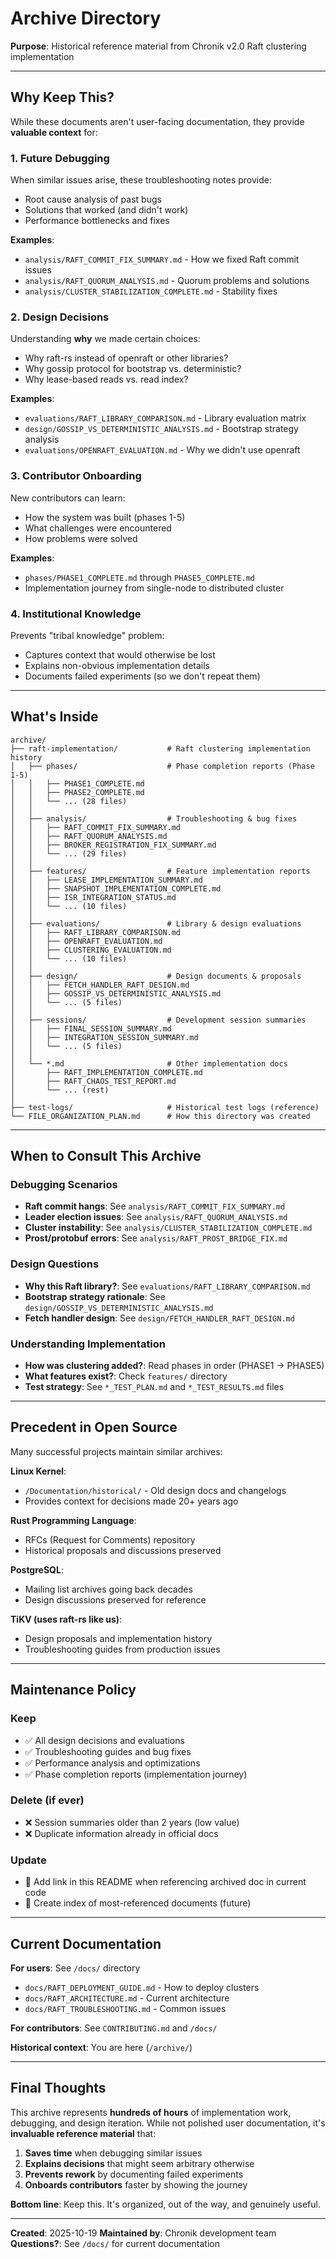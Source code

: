 # Archive Directory

**Purpose**: Historical reference material from Chronik v2.0 Raft clustering implementation

---

## Why Keep This?

While these documents aren't user-facing documentation, they provide **valuable context** for:

### 1. Future Debugging
When similar issues arise, these troubleshooting notes provide:
- Root cause analysis of past bugs
- Solutions that worked (and didn't work)
- Performance bottlenecks and fixes

**Examples**:
- `analysis/RAFT_COMMIT_FIX_SUMMARY.md` - How we fixed Raft commit issues
- `analysis/RAFT_QUORUM_ANALYSIS.md` - Quorum problems and solutions
- `analysis/CLUSTER_STABILIZATION_COMPLETE.md` - Stability fixes

### 2. Design Decisions
Understanding **why** we made certain choices:
- Why raft-rs instead of openraft or other libraries?
- Why gossip protocol for bootstrap vs. deterministic?
- Why lease-based reads vs. read index?

**Examples**:
- `evaluations/RAFT_LIBRARY_COMPARISON.md` - Library evaluation matrix
- `design/GOSSIP_VS_DETERMINISTIC_ANALYSIS.md` - Bootstrap strategy analysis
- `evaluations/OPENRAFT_EVALUATION.md` - Why we didn't use openraft

### 3. Contributor Onboarding
New contributors can learn:
- How the system was built (phases 1-5)
- What challenges were encountered
- How problems were solved

**Examples**:
- `phases/PHASE1_COMPLETE.md` through `PHASE5_COMPLETE.md`
- Implementation journey from single-node to distributed cluster

### 4. Institutional Knowledge
Prevents "tribal knowledge" problem:
- Captures context that would otherwise be lost
- Explains non-obvious implementation details
- Documents failed experiments (so we don't repeat them)

---

## What's Inside

```
archive/
├── raft-implementation/           # Raft clustering implementation history
│   ├── phases/                    # Phase completion reports (Phase 1-5)
│   │   ├── PHASE1_COMPLETE.md
│   │   ├── PHASE2_COMPLETE.md
│   │   └── ... (28 files)
│   │
│   ├── analysis/                  # Troubleshooting & bug fixes
│   │   ├── RAFT_COMMIT_FIX_SUMMARY.md
│   │   ├── RAFT_QUORUM_ANALYSIS.md
│   │   ├── BROKER_REGISTRATION_FIX_SUMMARY.md
│   │   └── ... (29 files)
│   │
│   ├── features/                  # Feature implementation reports
│   │   ├── LEASE_IMPLEMENTATION_SUMMARY.md
│   │   ├── SNAPSHOT_IMPLEMENTATION_COMPLETE.md
│   │   ├── ISR_INTEGRATION_STATUS.md
│   │   └── ... (10 files)
│   │
│   ├── evaluations/               # Library & design evaluations
│   │   ├── RAFT_LIBRARY_COMPARISON.md
│   │   ├── OPENRAFT_EVALUATION.md
│   │   ├── CLUSTERING_EVALUATION.md
│   │   └── ... (10 files)
│   │
│   ├── design/                    # Design documents & proposals
│   │   ├── FETCH_HANDLER_RAFT_DESIGN.md
│   │   ├── GOSSIP_VS_DETERMINISTIC_ANALYSIS.md
│   │   └── ... (5 files)
│   │
│   ├── sessions/                  # Development session summaries
│   │   ├── FINAL_SESSION_SUMMARY.md
│   │   ├── INTEGRATION_SESSION_SUMMARY.md
│   │   └── ... (5 files)
│   │
│   └── *.md                       # Other implementation docs
│       ├── RAFT_IMPLEMENTATION_COMPLETE.md
│       ├── RAFT_CHAOS_TEST_REPORT.md
│       └── ... (rest)
│
├── test-logs/                     # Historical test logs (reference)
└── FILE_ORGANIZATION_PLAN.md      # How this directory was created
```

---

## When to Consult This Archive

### Debugging Scenarios
- **Raft commit hangs**: See `analysis/RAFT_COMMIT_FIX_SUMMARY.md`
- **Leader election issues**: See `analysis/RAFT_QUORUM_ANALYSIS.md`
- **Cluster instability**: See `analysis/CLUSTER_STABILIZATION_COMPLETE.md`
- **Prost/protobuf errors**: See `analysis/RAFT_PROST_BRIDGE_FIX.md`

### Design Questions
- **Why this Raft library?**: See `evaluations/RAFT_LIBRARY_COMPARISON.md`
- **Bootstrap strategy rationale**: See `design/GOSSIP_VS_DETERMINISTIC_ANALYSIS.md`
- **Fetch handler design**: See `design/FETCH_HANDLER_RAFT_DESIGN.md`

### Understanding Implementation
- **How was clustering added?**: Read phases in order (PHASE1 → PHASE5)
- **What features exist?**: Check `features/` directory
- **Test strategy**: See `*_TEST_PLAN.md` and `*_TEST_RESULTS.md` files

---

## Precedent in Open Source

Many successful projects maintain similar archives:

**Linux Kernel**:
- `/Documentation/historical/` - Old design docs and changelogs
- Provides context for decisions made 20+ years ago

**Rust Programming Language**:
- RFCs (Request for Comments) repository
- Historical proposals and discussions preserved

**PostgreSQL**:
- Mailing list archives going back decades
- Design discussions preserved for reference

**TiKV (uses raft-rs like us)**:
- Design proposals and implementation history
- Troubleshooting guides from production issues

---

## Maintenance Policy

### Keep
- ✅ All design decisions and evaluations
- ✅ Troubleshooting guides and bug fixes
- ✅ Performance analysis and optimizations
- ✅ Phase completion reports (implementation journey)

### Delete (if ever)
- ❌ Session summaries older than 2 years (low value)
- ❌ Duplicate information already in official docs

### Update
- 🔄 Add link in this README when referencing archived doc in current code
- 🔄 Create index of most-referenced documents (future)

---

## Current Documentation

**For users**: See `/docs/` directory
- `docs/RAFT_DEPLOYMENT_GUIDE.md` - How to deploy clusters
- `docs/RAFT_ARCHITECTURE.md` - Current architecture
- `docs/RAFT_TROUBLESHOOTING.md` - Common issues

**For contributors**: See `CONTRIBUTING.md` and `/docs/`

**Historical context**: You are here (`/archive/`)

---

## Final Thoughts

This archive represents **hundreds of hours** of implementation work, debugging, and design iteration. While not polished user documentation, it's **invaluable reference material** that:

1. **Saves time** when debugging similar issues
2. **Explains decisions** that might seem arbitrary otherwise
3. **Prevents rework** by documenting failed experiments
4. **Onboards contributors** faster by showing the journey

**Bottom line**: Keep this. It's organized, out of the way, and genuinely useful.

---

**Created**: 2025-10-19
**Maintained by**: Chronik development team
**Questions?**: See `/docs/` for current documentation
